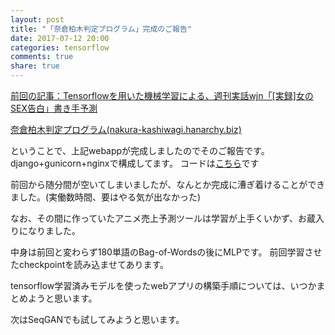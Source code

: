 ```yaml
---
layout: post
title: "「奈倉柏木判定プログラム」完成のご報告"
date: 2017-07-12 20:00
categories: tensorflow
comments: true
share: true
---
```


[前回の記事：Tensorflowを用いた機械学習による、週刊実話wjn「[実録]女のSEX告白」書き手予測](http://hanarchy.biz/blog/2017/01/08/detect_wjn_author/)

[奈倉柏木判定プログラム(nakura-kashiwagi.hanarchy.biz)](http://nakura-kashiwagi.hanarchy.biz)

ということで、上記webappが完成しましたのでそのご報告です。
django+gunicorn+nginxで構成してます。
コードは[こちら](https://github.com/hanarchy/NakuraKashiwagiHanteiProgram)です



前回から随分間が空いてしまいましたが、なんとか完成に漕ぎ着けることができました。(実働数時間、要はやる気が出なかった)

なお、その間に作っていたアニメ売上予測ツールは学習が上手くいかず、お蔵入りになりました。

中身は前回と変わらず180単語のBag-of-Wordsの後にMLPです。
前回学習させたcheckpointを読み込ませてあります。

tensorflow学習済みモデルを使ったwebアプリの構築手順については、いつかまとめようと思います。

次はSeqGANでも試してみようと思います。
